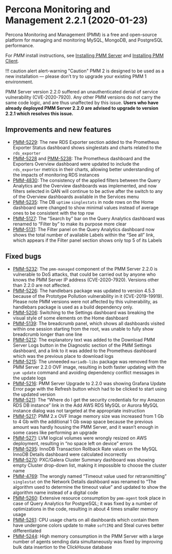 # Percona Monitoring and Management 2.2.1 (2020-01-23)

Percona Monitoring and Management (PMM) is a free and open-source platform for managing and monitoring MySQL, MongoDB, and PostgreSQL performance.

For *PMM* install instructions, see [Installing PMM Server](../setting-up/server/index.md) and [Installing PMM Client](../setting-up/client/index.md).

!!! caution alert alert-warning "Caution"
    PMM 2 is designed to be used as a new installation — please don’t try to upgrade your existing PMM 1 environment.

PMM Server version 2.2.0 suffered an unauthenticated denial of service vulnerability (CVE-2020-7920). Any other PMM versions do not carry the same code logic, and are thus unaffected by this issue. **Users who have already deployed PMM Server 2.2.0 are advised to upgrade to version 2.2.1 which resolves this issue.**

## Improvements and new features

- [PMM-5229](https://jira.percona.com/browse/PMM-5229): The new RDS Exporter section added to the Prometheus Exporter Status dashboard shows singlestats and charts related to the `rds_exporter`
- [PMM-5228](https://jira.percona.com/browse/PMM-5228) and [PMM-5238](https://jira.percona.com/browse/PMM-5238): The Prometheus dashboard and the Exporters Overview dashboard were updated to include the `rds_exporter` metrics in their charts, allowing better understanding of the impacts of monitoring RDS instances
- [PMM-4830](https://jira.percona.com/browse/PMM-4830): The consistency of the applied filters between the Query Analytics and the Overview dashboards was implemented, and now filters selected in QAN will continue to be active after the switch to any of the Overview dashboards available in the Services menu
- [PMM-5235](https://jira.percona.com/browse/PMM-5235): The DB `uptime` `singlestats` in node rows on the Home dashboard were changed to show minimal values instead of average ones to be consistent with the top row
- [PMM-5127](https://jira.percona.com/browse/PMM-5127): The “Search by” bar on the Query Analytics dashboard was renamed to “Filter by” to make its purpose more clear
- [PMM-5131](https://jira.percona.com/browse/PMM-5131): The Filter panel on the Query Analytics dashboard now shows the total number of available Labels within the “See all” link, which appears if the Filter panel section shows only top 5 of its Labels

## Fixed bugs

- [PMM-5232](https://jira.percona.com/browse/PMM-5232): The `pmm-managed` component of the PMM Server 2.2.0 is vulnerable to DoS attacks, that could be carried out by anyone who knows the PMM Server IP address (CVE-2020-7920). Versions other than 2.2.0 are not affected.
- [PMM-5226](https://jira.percona.com/browse/PMM-5226): The handlebars package was updated to version 4.5.3 because of the Prototype Pollution vulnerability in it (CVE-2019-19919). Please note PMM versions were not affected by this vulnerability, as handlebars package is used as a build dependency only.
- [PMM-5206](https://jira.percona.com/browse/PMM-5206): Switching to the Settings dashboard was breaking the visual style of some elements on the Home dashboard
- [PMM-5139](https://jira.percona.com/browse/PMM-5139): The breadcrumb panel, which shows all dashboards visited within one session starting from the root, was unable to fully show breadcrumb longer than one line
- [PMM-5212](https://jira.percona.com/browse/PMM-5212): The explanatory text was added to the Download PMM Server Logs button in the Diagnostic section of the PMM Settings dashboard, and a link to it was added to the Prometheus dashboard which was the previous place to download logs
- [PMM-5215](https://jira.percona.com/browse/PMM-5215): The unneeded `mariadb-libs` package was removed from the PMM Server 2.2.0 OVF image, resulting in both faster updating with the `yum update` command and avoiding dependency conflict messages in the update logs
- [PMM-5216](https://jira.percona.com/browse/PMM-5216): PMM Server Upgrade to 2.2.0 was showing Grafana Update Error page with the Refresh button which had to be clicked to start using the updated version
- [PMM-5211](https://jira.percona.com/browse/PMM-5211): The “Where do I get the security credentials for my Amazon RDS DB instance” link in the Add AWS RDS MySQL or Aurora MySQL instance dialog was not targeted at the appropriate instruction
- [PMM-5217](https://jira.percona.com/browse/PMM-5217): PMM 2.x OVF Image memory size was increased from 1 Gb to 4 Gb with the additional 1 Gb swap space because the previous amount was hardly housing the PMM Server, and it wasn’t enough in some cases like performing an upgrade
- [PMM-5271](https://jira.percona.com/browse/PMM-5271): LVM logical volumes were wrongly resized on AWS deployment, resulting in “no space left on device” errors
- [PMM-5295](https://jira.percona.com/browse/PMM-5295): InnoDB Transaction Rollback Rate values on the MySQL InnoDB Details dashboard were calculated incorrectly
- [PMM-5270](https://jira.percona.com/browse/PMM-5270): PXC/Galera Cluster Summary dashboard was showing empty Cluster drop-down list, making it impossible to choose the cluster name
- [PMM-4769](https://jira.percona.com/browse/PMM-4769): The wrongly named “Timeout value used for retransmitting” `singlestat` on the Network Details dashboard was renamed to “The algorithm used to determine the timeout value” and updated to show the algorithm name instead of a digital code
- [PMM-5260](https://jira.percona.com/browse/PMM-5260): Extensive resource consumption by `pmm-agent` took place in case of Query Analytics for PostgreSQL; it was fixed by a number of optimizations in the code, resulting in about 4 times smaller memory usage
- [PMM-5261](https://jira.percona.com/browse/PMM-5261): CPU usage charts on all dashboards which contain them have undergone colors update to make `softIRQ` and Steal curves better differentiated
- [PMM-5244](https://jira.percona.com/browse/PMM-5244): High memory consumption in the PMM Server with a large number of agents sending data simultaneously was fixed by improving bulk data insertion to the ClickHouse database
